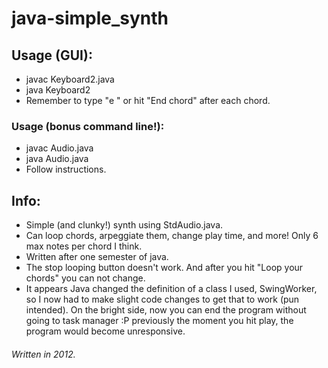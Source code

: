 # java-simple_synth

## Usage (GUI):
* javac Keyboard2.java
* java Keyboard2
* Remember to type "e " or hit "End chord" after each chord. 

### Usage (bonus command line!):
* javac Audio.java
* java Audio.java
* Follow instructions.

## Info:
* Simple (and clunky!) synth using StdAudio.java.
* Can loop chords, arpeggiate them, change play time, and more! Only 6 max notes per chord I think. 
* Written after one semester of java.
* The stop looping button doesn't work. And after you hit "Loop your chords" you can not change.
* It appears Java changed the definition of a class I used, SwingWorker, so I now had to make slight code changes to get that to work (pun intended). On the bright side, now you can end the program without going to task manager :P previously the moment you hit play, the program would become unresponsive.

###### Written in 2012.